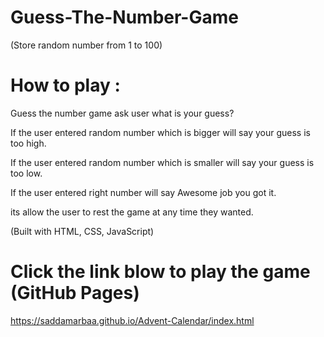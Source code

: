 # Guess-The-Number-Game

(Store random number from 1 to 100) 
 
 # How to play :  
 
 Guess the number game ask user what is your guess? 
 
 
 If the user entered random number which is bigger will say your guess is too high.  
 
 If the user entered random number which is smaller will say your guess is too low. 
 
 
 If the user entered right number will say Awesome job you got it. 
 
 its allow the user to rest the game at any time they wanted.  
 
 (Built with HTML, CSS, JavaScript)
 
 
 # Click the link blow to play the game (GitHub Pages)
 
 https://saddamarbaa.github.io/Advent-Calendar/index.html
 

